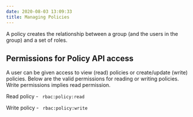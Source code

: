```yaml
---
date: 2020-08-03 13:09:33
title: Managing Policies
---
```

<div id="managing-policies" class="section">


A policy creates the relationship between a group (and the users in the
group) and a set of roles.

<div id="permissions-for-policy-api-access" class="section">

## Permissions for Policy API access

A user can be given access to view (read) policies or create/update
(write) policies. Below are the valid permissions for reading or writing
policies. Write permissions implies read permission.

Read policy - `  rbac:policy:read  `

Write policy - `  rbac:policy:write  `

</div>

</div>